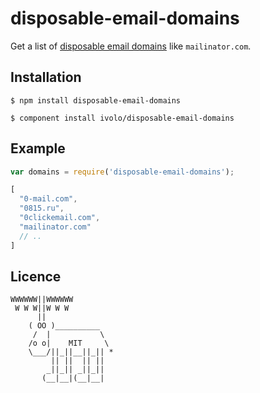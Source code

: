 # disposable-email-domains

  Get a list of [disposable email domains](http://en.wikipedia.org/wiki/Disposable_email_address) like `mailinator.com`. 

## Installation
  
```
$ npm install disposable-email-domains
```
```
$ component install ivolo/disposable-email-domains
```

## Example

```js
var domains = require('disposable-email-domains');
```
```js
[
  "0-mail.com",
  "0815.ru",
  "0clickemail.com",
  "mailinator.com"
  // ..
]
```

## Licence

```
WWWWWW||WWWWWW
 W W W||W W W
      ||
    ( OO )__________
     /  |           \
    /o o|    MIT     \
    \___/||_||__||_|| *
         || ||  || ||
        _||_|| _||_||
       (__|__|(__|__|
```